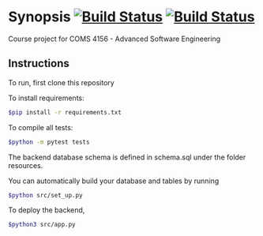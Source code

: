 # Synopsis [![Build Status](https://travis-ci.com/Deep-Optimum/BackEnd.svg?branch=main)](https://travis-ci.com/Deep-Optimum/BackEnd) [![Build Status](https://travis-ci.com/Deep-Optimum/Front-End-Demo.svg?branch=main)](https://travis-ci.com/Deep-Optimum/Front-End-Demo)
Course project for COMS 4156 - Advanced Software Engineering

## Instructions
To run, first clone this repository

To install requirements:
```sh
$pip install -r requirements.txt
```

To compile all tests:

```sh
$python -m pytest tests
```
The backend database schema is defined in schema.sql under the folder resources.

You can automatically build your database and tables by running

```sh
$python src/set_up.py
```

To deploy the backend,
```sh
$python3 src/app.py
```